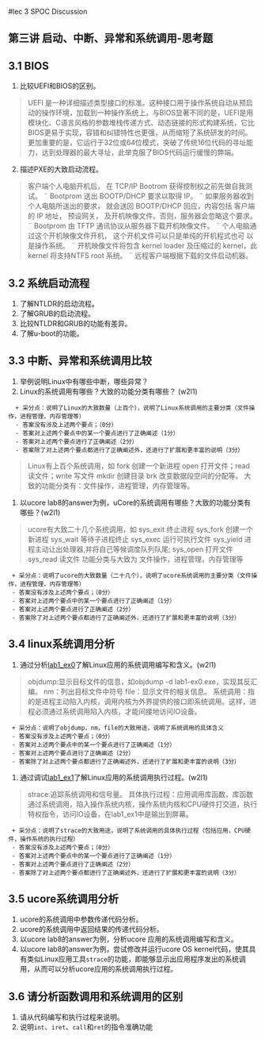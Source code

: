 #lec 3 SPOC Discussion

## 第三讲 启动、中断、异常和系统调用-思考题

## 3.1 BIOS
 1. 比较UEFI和BIOS的区别。  
 >UEFI 是一种详细描述类型接口的标准。这种接口用于操作系统自动从预启动的操作环境，加载到一种操作系统上。与BIOS显著不同的是，UEFI是用模块化、C语言风格的参数堆栈传递方式、动态链接的形式构建系统，它比BIOS更易于实现，容错和纠错特性也更强，从而缩短了系统研发的时间。更加重要的是，它运行于32位或64位模式，突破了传统16位代码的寻址能力，达到处理器的最大寻址，此举克服了BIOS代码运行缓慢的弊端。
 2. 描述PXE的大致启动流程。  
 >客户端个人电脑开机后， 在 TCP/IP Bootrom 获得控制权之前先做自我测试。 ¨ Bootprom 送出 BOOTP/DHCP 要求以取得 IP。 ¨ 如果服务器收到个人电脑所送出的要求， 就会送回 BOOTP/DHCP 回应，内容包括 客户端的 IP 地址， 预设网关， 及开机映像文件。否则，服务器会忽略这个要求。 ¨ Bootprom 由 TFTP 通讯协议从服务器下载开机映像文件。 ¨ 个人电脑通过这个开机映像文件开机， 这个开机文件可以只是单纯的开机程式也可 以是操作系统。 ¨ 开机映像文件将包含 kernel loader 及压缩过的 kernel，此 kernel 将支持NTFS root 系统。 ¨ 远程客户端根据下载的文件启动机器。

## 3.2 系统启动流程
 1. 了解NTLDR的启动流程。
 1. 了解GRUB的启动流程。
 1. 比较NTLDR和GRUB的功能有差异。
 1. 了解u-boot的功能。

## 3.3 中断、异常和系统调用比较
 1. 举例说明Linux中有哪些中断，哪些异常？
 1. Linux的系统调用有哪些？大致的功能分类有哪些？  (w2l1)  


```
  + 采分点：说明了Linux的大致数量（上百个），说明了Linux系统调用的主要分类（文件操作，进程管理，内存管理等）
  - 答案没有涉及上述两个要点；（0分）
  - 答案对上述两个要点中的某一个要点进行了正确阐述（1分）
  - 答案对上述两个要点进行了正确阐述（2分）
  - 答案除了对上述两个要点都进行了正确阐述外，还进行了扩展和更丰富的说明（3分）
 ```
 >Linux有上百个系统调用，如
fork 创建一个新进程
open 打开文件；read 读文件；write 写文件
mkdir 创建目录
brk 改变数据段空间的分配等。
大致的功能分类有：文件操作，进程管理，内存管理等。

 1. 以ucore lab8的answer为例，uCore的系统调用有哪些？大致的功能分类有哪些？(w2l1)  
 >ucore有大致二十几个系统调用，如
sys_exit 终止进程
sys_fork 创建一个新进程
sys_wait 等待子进程终止
sys_exec 运行可执行文件
sys_yield 进程主动让出处理器,并将自己等候调度队列队尾;
sys_open 打开文件
sys_read 读文件
功能分类与大致为 文件操作，进程管理，内存管理等
 ```
  + 采分点：说明了ucore的大致数量（二十几个），说明了ucore系统调用的主要分类（文件操作，进程管理，内存管理等）
  - 答案没有涉及上述两个要点；（0分）
  - 答案对上述两个要点中的某一个要点进行了正确阐述（1分）
  - 答案对上述两个要点进行了正确阐述（2分）
  - 答案除了对上述两个要点都进行了正确阐述外，还进行了扩展和更丰富的说明（3分）
 ```
 
## 3.4 linux系统调用分析
 1. 通过分析[lab1_ex0](https://github.com/chyyuu/ucore_lab/blob/master/related_info/lab1/lab1-ex0.md)了解Linux应用的系统调用编写和含义。(w2l1)
   
>objdump:显示目标文件的信息，如objdump -d lab1-ex0.exe，实现其反汇编。
nm：列出目标文件中符号
file：显示文件的相关信息。
系统调用：指的是进程主动陷入内核，调用内核为外界提供的接口即系统调用。这样，进程必须通过系统调用陷入内核，才能间接地访问IO设备。
 ```
  + 采分点：说明了objdump，nm，file的大致用途，说明了系统调用的具体含义
  - 答案没有涉及上述两个要点；（0分）
  - 答案对上述两个要点中的某一个要点进行了正确阐述（1分）
  - 答案对上述两个要点进行了正确阐述（2分）
  - 答案除了对上述两个要点都进行了正确阐述外，还进行了扩展和更丰富的说明（3分）
 
 ```
 
 1. 通过调试[lab1_ex1](https://github.com/chyyuu/ucore_lab/blob/master/related_info/lab1/lab1-ex1.md)了解Linux应用的系统调用执行过程。(w2l1)
   
>strace:追踪系统调用和信号量。
>具体执行过程：应用调用库函数，库函数通过系统调用，陷入操作系统内核，操作系统内核和CPU硬件打交道，执行特权指令，访问IO设备，在lab1_ex1中是输出到屏幕。
 ```
  + 采分点：说明了strace的大致用途，说明了系统调用的具体执行过程（包括应用，CPU硬件，操作系统的执行过程）
  - 答案没有涉及上述两个要点；（0分）
  - 答案对上述两个要点中的某一个要点进行了正确阐述（1分）
  - 答案对上述两个要点进行了正确阐述（2分）
  - 答案除了对上述两个要点都进行了正确阐述外，还进行了扩展和更丰富的说明（3分）
 ```
 
## 3.5 ucore系统调用分析
 1. ucore的系统调用中参数传递代码分析。
 1. ucore的系统调用中返回结果的传递代码分析。
 1. 以ucore lab8的answer为例，分析ucore 应用的系统调用编写和含义。
 1. 以ucore lab8的answer为例，尝试修改并运行ucore OS kernel代码，使其具有类似Linux应用工具`strace`的功能，即能够显示出应用程序发出的系统调用，从而可以分析ucore应用的系统调用执行过程。
 
## 3.6 请分析函数调用和系统调用的区别
 1. 请从代码编写和执行过程来说明。
   1. 说明`int`、`iret`、`call`和`ret`的指令准确功能
 

